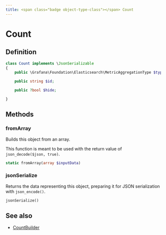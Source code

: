 ```yaml
---
title: <span class="badge object-type-class"></span> Count
---
```

# <span class="badge object-type-class"></span> Count

## Definition

```php
class Count implements \JsonSerializable
{
    public \Grafana\Foundation\Elasticsearch\MetricAggregationType $type;

    public string $id;

    public ?bool $hide;

}
```
## Methods

### <span class="badge object-method"></span> fromArray

Builds this object from an array.

This function is meant to be used with the return value of `json_decode($json, true)`.

```php
static fromArray(array $inputData)
```

### <span class="badge object-method"></span> jsonSerialize

Returns the data representing this object, preparing it for JSON serialization with `json_encode()`.

```php
jsonSerialize()
```

## See also

 * <span class="badge builder"></span> [CountBuilder](./builder-CountBuilder.md)
